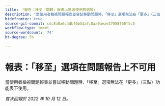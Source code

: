 ```yaml
---
title: 「報告：移至「問題」報表上無法使用的選項」
description: "當使用者檢視問題報表並嘗試移動問題時，「移至」選項無法在「更多」（三個點）功能表下使用。"
hidefromtoc: true
source-git-commit: cdc8a8a6c4dbf6b53a7c8aa0aeae37058f60f5c5
workflow-type: tm+mt
source-wordcount: '74'
ht-degree: 5%

---
```



# 報表：「移至」選項在問題報告上不可用

當使用者檢視問題報表並嘗試移動問題時，「移至」選項無法在「更多」（三點）功能表下使用。

_首次回報於 2022 年 10 月 12 日。_

